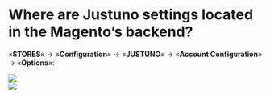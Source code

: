 <h1 id='h'>Where are Justuno settings located in the Magento’s backend?</h1>

«**STORES**» → «**Configuration**» → «**JUSTUNO**» → «**Account Configuration**» → «**Options**»:

![](https://mage2.pro/uploads/default/original/2X/1/1bc6f1541d960abe9bca1e975451340bcfdebe07.png)  
![](https://mage2.pro/uploads/default/original/2X/f/f123054486582dad2ccc960e20c90f2f29efb99d.png)